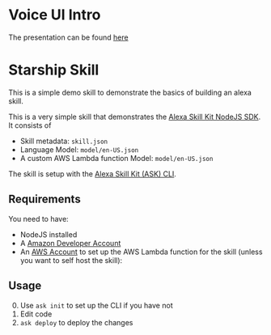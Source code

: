 # Voice UI Intro

The presentation can be found [here](https://github.com/evenlyio/voice-ui-intro/raw/master/slides.pdf)

# Starship Skill

This is a simple demo skill to demonstrate the basics of building an alexa skill. 

This is a very simple skill that demonstrates the [Alexa Skill Kit NodeJS SDK](https://github.com/alexa/alexa-skills-kit-sdk-for-nodejs). It consists of

- Skill metadata: `skill.json`
- Language Model: `model/en-US.json`
- A custom AWS Lambda function Model: `model/en-US.json`

The skill is setup with the [Alexa Skill Kit (ASK) CLI](https://developer.amazon.com/docs/smapi/quick-start-alexa-skills-kit-command-line-interface.html). 


## Requirements 

You need to have:

- NodeJS installed 
- A [Amazon Developer Account](http://developer.amazon.com)
- An [AWS Account](http://aws.amazon.com) to set up the AWS Lambda function for the skill (unless you want to self host the skill): 

## Usage

0. Use `ask init` to set up the CLI if you have not
1. Edit code
2. `ask deploy` to deploy the changes 

